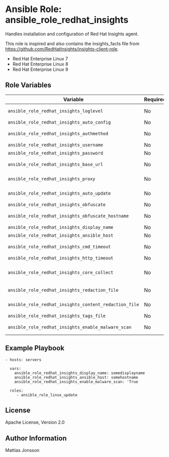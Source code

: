 Ansible Role: ansible_role_redhat_insights
=========

Handles installation and configuration of Red Hat Insights agent.  
  
This role is inspired and also contains the insights_facts file from https://github.com/RedHatInsights/insights-client-role.

<ul>
<li>Red Hat Enterprise Linux 7
<li>Red Hat Enterprise Linux 8
<li>Red Hat Enterprise Linux 9
</ul>


Role Variables
--------------


| Variable | Required | Default | Comments |
| -------- | -------- | ------- | -------- |
| `ansible_role_redhat_insights_loglevel` | No | DEBUG | Set log level, valid options DEBUG, INFO, WARNING, ERROR, CRITICAL. Default DEBUG, |
| `ansible_role_redhat_insights_auto_config` | No | True | Enable auto configure with Satellite server, |
| `ansible_role_redhat_insights_authmethod` | No | BASIC | Set authentication method, valid options BASIC, CERT. Default BASIC, |
| `ansible_role_redhat_insights_username` | No | | Username to use with BASIC authenticaton. |
| `ansible_role_redhat_insights_password` | No | | Password to use with BASIC authenticaton. |
| `ansible_role_redhat_insights_base_url` | No | cert-api.access.redhat.com:443/r/insights | Base URL for the Insights API. |
| `ansible_role_redhat_insights_proxy` | No | | URL for your proxy.  Example: http://user:pass@192.168.100.50:8080. |
| `ansible_role_redhat_insights_auto_update` | No | True | Automatically update the dynamic configuration. |
| `ansible_role_redhat_insights_obfuscate` | No | False | Obfuscate IP addresses. |
| `ansible_role_redhat_insights_obfuscate_hostname` | No | 'False' | Obfuscate hostname. Requires `ansible_role_redhat_insights_obfuscate=True`. |
| `ansible_role_redhat_insights_display_name` | No | | Display name for registration. |
| `ansible_role_redhat_insights_ansible_host` | No | | Ansible hostname for this system. |
| `ansible_role_redhat_insights_cmd_timeout` | No | 120 | Timeout for commands run during collection, in seconds. |
| `ansible_role_redhat_insights_http_timeout` | No | 120 | Timeout for HTTP calls, in seconds. |
| `ansible_role_redhat_insights_core_collect` | No | True | Use insights-core as the collection source. Included for compatibility only. Modify only as directed. |
| `ansible_role_redhat_insights_redaction_file` | No | /etc/insights-client/file-redaction.yaml | Location of the redaction file for commands, files, and components. |
| `ansible_role_redhat_insights_content_redaction_file` | No | /etc/insights-client/file-content-redaction.yaml | Location of the redaction file for patterns and keywords, |
| `ansible_role_redhat_insights_tags_file` | No | /etc/insights-client/tags.yaml | Location of the tags file for this system. |
| `ansible_role_redhat_insights_enable_malware_scan` | No | False | Enable malware scanning. Note that this feature is still in Beta. |


Example Playbook
----------------


    - hosts: servers

      vars:
        ansible_role_redhat_insights_display_name: somedisplayname
        ansible_role_redhat_insights_ansible_host: somehostname
        ansible_role_redhat_insights_enable_malware_scan: 'True

      roles:
         - ansible_role_linux_update

License
-------

Apache License, Version 2.0

Author Information
------------------

Mattias Jonsson